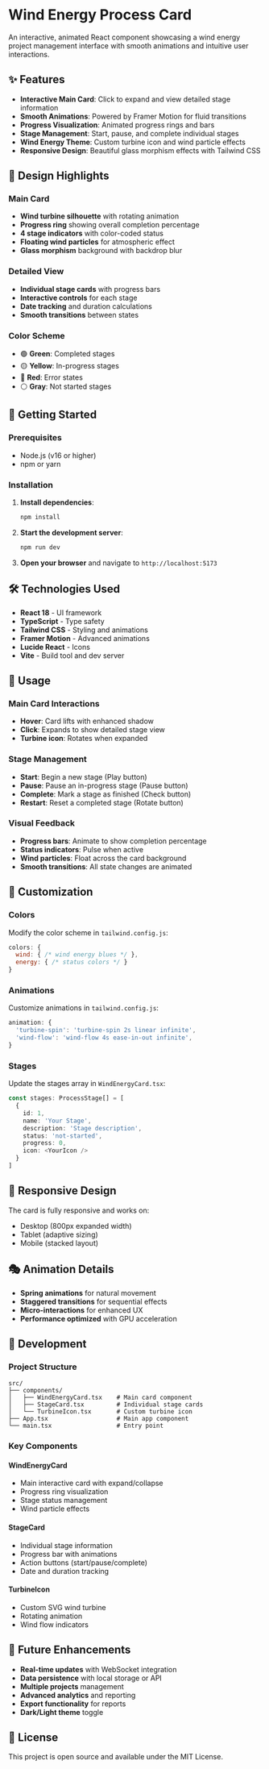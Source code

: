 # Wind Energy Process Card

An interactive, animated React component showcasing a wind energy project management interface with smooth animations and intuitive user interactions.

## ✨ Features

- **Interactive Main Card**: Click to expand and view detailed stage information
- **Smooth Animations**: Powered by Framer Motion for fluid transitions
- **Progress Visualization**: Animated progress rings and bars
- **Stage Management**: Start, pause, and complete individual stages
- **Wind Energy Theme**: Custom turbine icon and wind particle effects
- **Responsive Design**: Beautiful glass morphism effects with Tailwind CSS

## 🎨 Design Highlights

### Main Card
- **Wind turbine silhouette** with rotating animation
- **Progress ring** showing overall completion percentage
- **4 stage indicators** with color-coded status
- **Floating wind particles** for atmospheric effect
- **Glass morphism** background with backdrop blur

### Detailed View
- **Individual stage cards** with progress bars
- **Interactive controls** for each stage
- **Date tracking** and duration calculations
- **Smooth transitions** between states

### Color Scheme
- 🟢 **Green**: Completed stages
- 🟡 **Yellow**: In-progress stages  
- 🔴 **Red**: Error states
- ⚪ **Gray**: Not started stages

## 🚀 Getting Started

### Prerequisites
- Node.js (v16 or higher)
- npm or yarn

### Installation

1. **Install dependencies**:
   ```bash
   npm install
   ```

2. **Start the development server**:
   ```bash
   npm run dev
   ```

3. **Open your browser** and navigate to `http://localhost:5173`

## 🛠️ Technologies Used

- **React 18** - UI framework
- **TypeScript** - Type safety
- **Tailwind CSS** - Styling and animations
- **Framer Motion** - Advanced animations
- **Lucide React** - Icons
- **Vite** - Build tool and dev server

## 🎯 Usage

### Main Card Interactions
- **Hover**: Card lifts with enhanced shadow
- **Click**: Expands to show detailed stage view
- **Turbine icon**: Rotates when expanded

### Stage Management
- **Start**: Begin a new stage (Play button)
- **Pause**: Pause an in-progress stage (Pause button)
- **Complete**: Mark a stage as finished (Check button)
- **Restart**: Reset a completed stage (Rotate button)

### Visual Feedback
- **Progress bars**: Animate to show completion percentage
- **Status indicators**: Pulse when active
- **Wind particles**: Float across the card background
- **Smooth transitions**: All state changes are animated

## 🎨 Customization

### Colors
Modify the color scheme in `tailwind.config.js`:
```javascript
colors: {
  wind: { /* wind energy blues */ },
  energy: { /* status colors */ }
}
```

### Animations
Customize animations in `tailwind.config.js`:
```javascript
animation: {
  'turbine-spin': 'turbine-spin 2s linear infinite',
  'wind-flow': 'wind-flow 4s ease-in-out infinite',
}
```

### Stages
Update the stages array in `WindEnergyCard.tsx`:
```typescript
const stages: ProcessStage[] = [
  {
    id: 1,
    name: 'Your Stage',
    description: 'Stage description',
    status: 'not-started',
    progress: 0,
    icon: <YourIcon />
  }
]
```

## 📱 Responsive Design

The card is fully responsive and works on:
- Desktop (800px expanded width)
- Tablet (adaptive sizing)
- Mobile (stacked layout)

## 🎭 Animation Details

- **Spring animations** for natural movement
- **Staggered transitions** for sequential effects
- **Micro-interactions** for enhanced UX
- **Performance optimized** with GPU acceleration

## 🔧 Development

### Project Structure
```
src/
├── components/
│   ├── WindEnergyCard.tsx    # Main card component
│   ├── StageCard.tsx         # Individual stage cards
│   └── TurbineIcon.tsx       # Custom turbine icon
├── App.tsx                   # Main app component
└── main.tsx                  # Entry point
```

### Key Components

#### WindEnergyCard
- Main interactive card with expand/collapse
- Progress ring visualization
- Stage status management
- Wind particle effects

#### StageCard
- Individual stage information
- Progress bar with animations
- Action buttons (start/pause/complete)
- Date and duration tracking

#### TurbineIcon
- Custom SVG wind turbine
- Rotating animation
- Wind flow indicators

## 🎯 Future Enhancements

- **Real-time updates** with WebSocket integration
- **Data persistence** with local storage or API
- **Multiple projects** management
- **Advanced analytics** and reporting
- **Export functionality** for reports
- **Dark/Light theme** toggle

## 📄 License

This project is open source and available under the MIT License. 
